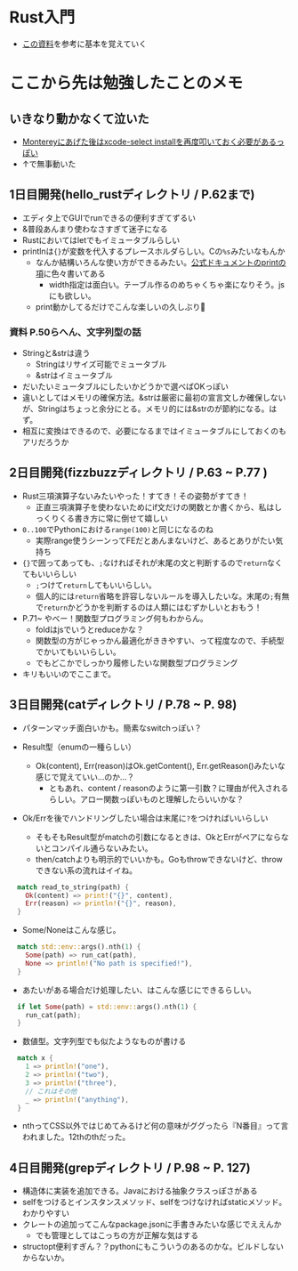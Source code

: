 # Rust入門
- [この資料](https://speakerdeck.com/helloyuk13/rusthanzuon-at-rust-ca-1-day-youth-boot-camp)を参考に基本を覚えていく

# ここから先は勉強したことのメモ

## いきなり動かなくて泣いた
- [Montereyにあげた後はxcode-select installを再度叩いておく必要があるっぽい](https://qiita.com/ka2kama/items/f1ad9dd878d152d69472)
- ↑で無事動いた

## 1日目開発(hello_rustディレクトリ / P.62まで)
- エディタ上でGUIでrunできるの便利すぎてずるい
- &普段あんまり使わなさすぎて迷子になる
- Rustにおいてはletでもイミュータブルらしい
- printlnは`{}`が変数を代入するプレースホルダらしい。Cの`%s`みたいなもんか
  - なんか結構いろんな使い方ができるみたい。[公式ドキュメントのprintの項](https://doc.rust-lang.org/rust-by-example/hello/print.html)に色々書いてある
    - width指定は面白い。テーブル作るのめちゃくちゃ楽になりそう。jsにも欲しい。
  - print動かしてるだけでこんな楽しいの久しぶり🦀

### 資料 P.50らへん、文字列型の話
- Stringと&strは違う
  - Stringはリサイズ可能でミュータブル
  - &strはイミュータブル
- だいたいミュータブルにしたいかどうかで選べばOKっぽい
- 違いとしてはメモリの確保方法。&strは厳密に最初の宣言文しか確保しないが、Stringはちょっと余分にとる。メモリ的には&strのが節約になる。はず。
- 相互に変換はできるので、必要になるまではイミュータブルにしておくのもアリだろうか


## 2日目開発(fizzbuzzディレクトリ / P.63 ~ P.77 )
- Rust三項演算子ないみたいやった！すてき！その姿勢がすてき！
  - 正直三項演算子を使わないためにif文だけの関数とか書くから、私はしっくりくる書き方に常に倒せて嬉しい
- `0..100`でPythonにおける`range(100)`と同じになるのね
  - 実際range使うシーンってFEだとあんまないけど、あるとありがたい気持ち
- `{}`で囲ってあっても、`;`なければそれが末尾の文と判断するので`return`なくてもいいらしい
  - `;`つけて`return`してもいいらしい。
  - 個人的には`return`省略を許容しないルールを導入したいな。末尾の`;`有無で`return`かどうかを判断するのは人類にはむずかしいとおもう！
- P.71~ やべー！関数型プログラミング何もわからん。
  - foldはjsでいうとreduceかな？
  - 関数型の方がじゃっかん最適化がききやすい、って程度なので、手続型でかいてもいいらしい。
  - でもどこかでしっかり履修したいな関数型プログラミング
- キリもいいのでここまで。

## 3日目開発(catディレクトリ / P.78 ~ P. 98)
- パターンマッチ面白いかも。簡素なswitchっぽい？

- Result型（enumの一種らしい）
  - Ok(content), Err(reason)はOk.getContent(), Err.getReason()みたいな感じで覚えていい…のか…？
    - ともあれ、content / reasonのように第一引数？に理由が代入されるらしい。アロー関数っぽいものと理解したらいいかな？
- Ok/Errを後でハンドリングしたい場合は末尾に`?`をつければいいらしい
  - そもそもResult型がmatchの引数になるときは、OkとErrがペアにならないとコンパイル通らないみたい。
  - then/catchよりも明示的でいいかも。Goもthrowできないけど、throwできない系の流れはイイね。
```rust
  match read_to_string(path) {
    Ok(content) => print!("{}", content),
    Err(reason) => println!("{}", reason),
  }
```

- Some/Noneはこんな感じ。
```rust 
  match std::env::args().nth(1) {
    Some(path) => run_cat(path),
    None => println!("No path is specified!"),
  }
```

- あたいがある場合だけ処理したい、はこんな感じにできるらしい。
```rust
  if let Some(path) = std::env::args().nth(1) {
    run_cat(path);
  }
```

- 数値型。文字列型でも似たようなものが書ける
```rust
  match x {
    1 => println!("one"),
    2 => println!("two"),
    3 => println!("three"),
    // これはその他
    _ => println!("anything"),
  }
```

- nthってCSS以外ではじめてみるけど何の意味がググったら『N番目』って言われました。12thのthだった。

## 4日目開発(grepディレクトリ / P.98 ~ P. 127)
- 構造体に実装を追加できる。Javaにおける抽象クラスっぽさがある
- selfをつけるとインスタンスメソッド、selfをつけなければstaticメソッド。わかりやすい
- クレートの追加ってこんなpackage.jsonに手書きみたいな感じでええんか
  - でも管理としてはこっちの方が正解な気はする
- structopt便利すぎん？？pythonにもこういうのあるのかな。ビルドしないからないか。